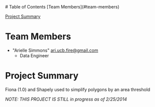 
<html>
<head>
</head>
<body>
# Table of Contents
[Team Members](#team-members)

[Project Summary](#project-summary)

# <a name="team-members"></a>Team Members
* "Arielle Simmons" <ari.ucb.fire@gmail.com>
	- Data Engineer 
	
# <a name="project-summary"></a>Project Summary

Fiona (1.0) and Shapely used to simplify polygons by an area threshold



*NOTE: THIS PROJECT IS STILL in progress as of 2/25/2014*
 
</body>
</html>